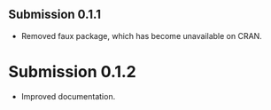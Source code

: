 ## Submission 0.1.1
* Removed faux package, which has become unavailable on CRAN.

# Submission 0.1.2
* Improved documentation.